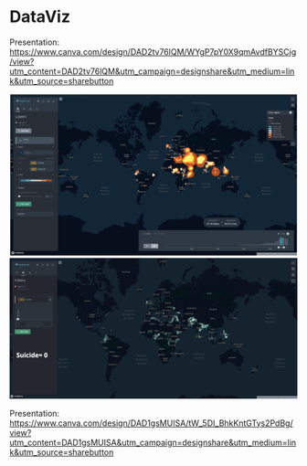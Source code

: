 # DataViz
Presentation: https://www.canva.com/design/DAD2tv76lQM/WYgP7pY0X9qmAvdfBYSCig/view?utm_content=DAD2tv76lQM&utm_campaign=designshare&utm_medium=link&utm_source=sharebutton

![](1.png)
![Alt text](2.png)

Presentation: https://www.canva.com/design/DAD1gsMUISA/tW_5DI_BhkKntGTys2PdBg/view?utm_content=DAD1gsMUISA&utm_campaign=designshare&utm_medium=link&utm_source=sharebutton
